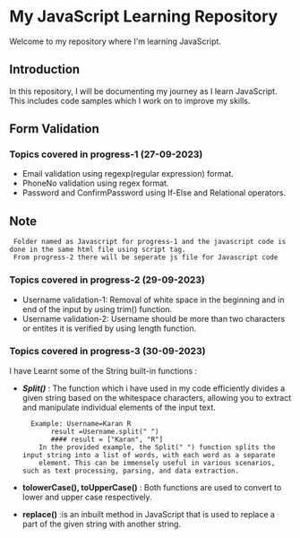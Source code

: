 # My JavaScript Learning Repository 

Welcome to my repository where I'm learning JavaScript.

## Introduction

In this repository, I will be documenting my journey as I learn JavaScript. This includes code samples which I work on to improve my skills.

## Form Validation
### Topics covered in progress-1 (27-09-2023)

- Email validation using regexp(regular expression) format.
- PhoneNo validation using regex format.
- Password and ConfirmPassword using If-Else and Relational operators.
  
## Note
     Folder named as Javascript for progress-1 and the javascript code is done in the same html file using script tag.
     From progress-2 there will be seperate js file for Javascript code
     
### Topics covered in progress-2 (29-09-2023)
- Username validation-1: Removal of white space in the beginning and in end of the input by using trim() function.
- Username validation-2: Username should be more than two characters or entites it is verified by using length function.

### Topics covered in progress-3 (30-09-2023)
   I have Learnt some of the String built-in functions :
- ***Split()*** : The function which i have used in my code efficiently divides a given string based on the whitespace characters, allowing you to extract and manipulate individual elements of the input text.

        Example: Username=Karan R
             result =Username.split(" ")
             #### result = ["Karan", "R"]
          In the provided example, the Split(" ") function splits the input string into a list of words, with each word as a separate 
          element. This can be immensely useful in various scenarios, such as text processing, parsing, and data extraction.
  
- **tolowerCase(), toUpperCase()** : Both functions are used to convert to lower and upper case respectively.
- **replace()** :is an inbuilt method in JavaScript that is used to replace a part of the given string with another string.
